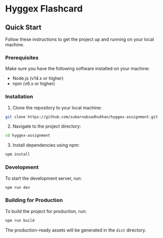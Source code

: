 # Hyggex Flashcard

## Quick Start

Follow these instructions to get the project up and running on your local machine.

### Prerequisites

Make sure you have the following software installed on your machine:

- Node.js (v14.x or higher)
- npm (v6.x or higher)

### Installation

1. Clone the repository to your local machine:

```bash
git clone https://github.com/subarnabsadhukhan/hyggex-assignment.git
```

2. Navigate to the project directory:

```bash
cd hyggex-assignment
```

3. Install dependencies using npm:

```bash
npm install
```

### Development

To start the development server, run:

```bash
npm run dev
```

### Building for Production

To build the project for production, run:

```bash
npm run build
```

The production-ready assets will be generated in the `dist` directory.
